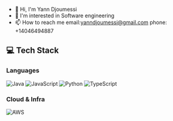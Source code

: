 - 👋 Hi, I'm Yann Djoumessi
- 👀 I'm interested in Software engineering
- 📫 How to reach me email:yanndjoumessi@gmail.com phone: +14046494887

## 💻 Tech Stack

### Languages
![Java](https://img.shields.io/badge/java-%23ED8B00.svg?style=for-the-badge&logo=openjdk&logoColor=white)
![JavaScript](https://img.shields.io/badge/javascript-%23323330.svg?style=for-the-badge&logo=javascript&logoColor=%23F7DF1E)
![Python](https://img.shields.io/badge/python-3670A0?style=for-the-badge&logo=python&logoColor=ffdd54)
![TypeScript](https://img.shields.io/badge/typescript-%23007ACC.svg?style=for-the-badge&logo=typescript&logoColor=white)

### Cloud & Infra
![AWS](https://img.shields.io/badge/AWS-%23FF9900.svg?style=for-the-badge&logo=amazon-aws&logoColor=white)

<!---
Dharld/Dharld is a ✨ special ✨ repository because its `README.md` (this file) appears on your GitHub profile.
You can click the Preview link to take a look at your changes.
--->
